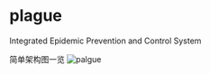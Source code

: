 # plague
Integrated Epidemic Prevention and Control System

简单架构图一览
![palgue](https://user-images.githubusercontent.com/104117141/168423111-4dde1e90-69ec-4031-80c2-2589bfc3a54f.png)
